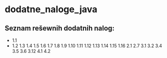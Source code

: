 # dodatne_naloge_java

Seznam rešewnih dodatnih nalog:
----------
- 1.1
- 1.2
1.3
1.4
1.5
1.6
1.7
1.8
1.9
1.10
1.11
1.12
1.13
1.14
1.15
1.16
2.1
2.7
3.1
3.2
3.4
3.5
3.6
3.12
4.1
4.2

 
